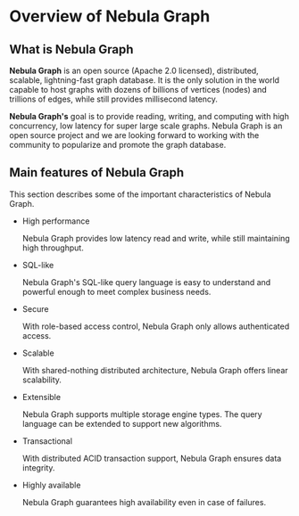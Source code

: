 # Overview of Nebula Graph

## What is Nebula Graph

**Nebula Graph** is an open source (Apache 2.0 licensed), distributed, scalable, lightning-fast graph database. It is the only solution in the world capable to host graphs with dozens of billions of vertices (nodes) and trillions of edges, while still provides millisecond latency.

**Nebula Graph's** goal is to provide reading, writing, and computing with high concurrency, low latency for super large scale graphs. Nebula Graph is an open source project and we are looking forward to working with the community to popularize and promote the graph database.

## Main features of Nebula Graph

This section describes some of the important characteristics of Nebula Graph.

- High performance

    Nebula Graph provides low latency read and write, while still maintaining high throughput.

- SQL-like

    Nebula Graph's SQL-like query language is easy to understand and powerful enough to meet complex business needs.

- Secure

    With role-based access control, Nebula Graph only allows authenticated access.

- Scalable

    With shared-nothing distributed architecture, Nebula Graph offers linear scalability.

- Extensible

    Nebula Graph supports multiple storage engine types. The query language can be extended to support new algorithms.

- Transactional

    With distributed ACID transaction support, Nebula Graph ensures data integrity.

- Highly available

    Nebula Graph guarantees high availability even in case of failures.
